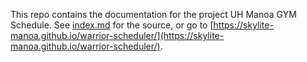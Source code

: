 This repo contains the documentation for the project UH Manoa GYM Schedule. See [index.md](index.md) for the source, or go to [https://skylite-manoa.github.io/warrior-scheduler/](https://skylite-manoa.github.io/warrior-scheduler/).
